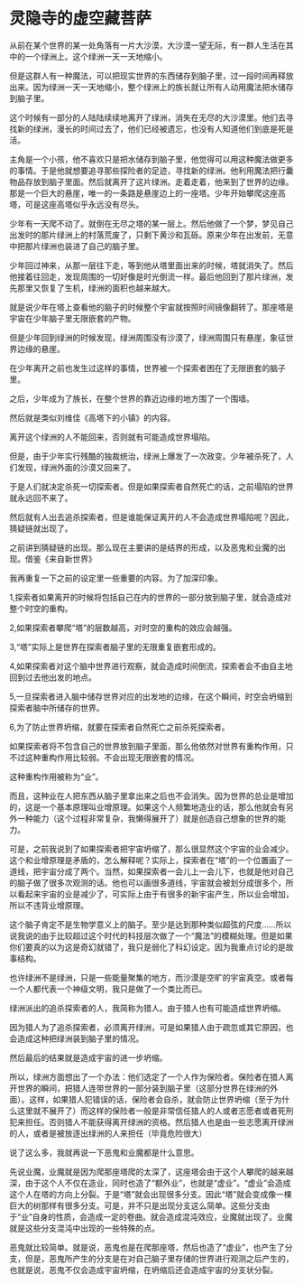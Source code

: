 # 灵隐寺的虚空藏菩萨

从前在某个世界的某一处角落有一片大沙漠，大沙漠一望无际，有一群人生活在其中的一个绿洲上。这个绿洲一天一天地缩小。

但是这群人有一种魔法，可以把现实世界的东西储存到脑子里，过一段时间再释放出来。因为绿洲一天一天地缩小，整个绿洲上的族长就让所有人动用魔法把水储存到脑子里。

这个时候有一部分的人陆陆续续地离开了绿洲，消失在无尽的大沙漠里。他们去寻找新的绿洲，漫长的时间过去了，他们已经被遗忘，也没有人知道他们到底是死是活。

主角是一个小孩，他不喜欢只是把水储存到脑子里，他觉得可以用这种魔法做更多的事情。于是他就想要追寻那些探险者的足迹，寻找新的绿洲。他利用魔法把行囊物品存放到脑子里面。然后就离开了这片绿洲。走着走着，他来到了世界的边缘。那是一个巨大的悬崖，唯一的一条路是悬崖边上的一座塔。少年开始攀爬这座高塔，可是这座高塔似乎永远没有尽头。

少年有一天爬不动了。就倒在无尽之塔的某一层上。然后他做了一个梦，梦见自己出发时的那片绿洲上的村落荒废了，只剩下黄沙和瓦砾。原来少年在出发前，无意中把那片绿洲也装进了自己的脑子里。

少年回过神来，从那一层往下走，等到他从塔里面出来的时候，塔就消失了。然后他接着往回走，发现周围的一切好像是时光倒流一样。最后他回到了那片绿洲，发先那里又恢复了生机，绿洲的面积也越来越大。

就是说少年在塔上查看他的脑子的时候整个宇宙就按照时间镜像翻转了。那座塔是宇宙在少年脑子里无限嵌套的产物。

但是少年回到绿洲的时候发现，绿洲周围没有沙漠了，绿洲周围只有悬崖，象征世界边缘的悬崖。

在少年离开之前也发生过这样的事情，世界被一个探索者困在了无限嵌套的脑子里。

之后，少年成为了族长，在整个世界的靠近边缘的地方围了一个围墙。

然后就是类似刘维佳《高塔下的小镇》的内容。

离开这个绿洲的人不能回来，否则就有可能造成世界塌陷。

但是，由于少年实行残酷的独裁统治，绿洲上爆发了一次政变。少年被杀死了，人们发现，绿洲外面的沙漠又回来了。

于是人们就决定杀死一切探索者。但是如果探索者自然死亡的话，之前塌陷的世界就永远回不来了。

然后就有人出去追杀探索者，但是谁能保证离开的人不会造成世界塌陷呢？因此，猜疑链就出现了。

之前讲到猜疑链的出现。那么现在主要讲的是结界的形成，以及恶鬼和业魔的出现。借鉴《来自新世界》

我再重复一下之前的设定里一些重要的内容。为了加深印象。

1,探索者如果离开的时候将包括自己在内的世界的一部分放到脑子里，就会造成对整个时空的重构。

2,如果探索者攀爬“塔”的层数越高，对时空的重构的效应会越强。

3,“塔”实际上是世界在探索者脑子里的无限重复嵌套形成的。

4,如果探索者对这个脑中世界进行观察，就会造成时间倒流，探索者会不由自主地回到过去他出发的地点。

5,一旦探索者进入脑中储存世界对应的出发地的边缘，在这个瞬间，时空会坍缩到探索者脑中所储存的世界。

6,为了防止世界坍缩，就要在探索者自然死亡之前杀死探索者。

如果探索者将不包含自己的世界放到脑子里面，那么他依然对世界有重构作用，只不过这种重构作用比较弱。不会出现无限嵌套的情况。

这种重构作用被称为“业”。

而且，这种业在人把东西从脑子里拿出来之后也不会消失。因为世界的总业是增加的，这是一个基本原理叫业增原理。如果这个人频繁地造业的话，那么他就会有另外一种能力（这个过程非常复杂，我懒得展开了）就是创造自己想象的世界的能力。

可是，之前我说到了如果探索者把宇宙坍缩了，那么很显然这个宇宙的业会减少。这个和业增原理是矛盾的，怎么解释呢？实际上，探索者在“塔”的一个位置画了一道线，把宇宙分成了两个。当然，如果探索者一会儿上一会儿下，也就是他对自己的脑子做了很多次观测的话。他也可以画很多道线，宇宙就会被划分成很多个，所以看起来宇宙的业是减少了，可实际上由于有很多的新宇宙产生，所以业会增加，所以不违背业增原理。

这个脑子肯定不是生物学意义上的脑子。至少是达到那种类似超弦的尺度……所以说我说的由于比较超过这个时代的科技层次做了一个“魔法”的模糊处理。但是如果你们要真的以为这是奇幻就错了，我只是弱化了科幻设定。因为我重点讨论的是故事结构。

也许绿洲不是绿洲，只是一些能量聚集的地方，而沙漠是空旷的宇宙真空。或者每一个人都代表一个神级文明，我只是做了一个类比而已。

绿洲派出的追杀探索者的人，我简称为猎人。由于猎人也有可能造成世界坍缩。

因为猎人为了追杀探索者，必须离开绿洲，可是如果猎人由于疏忽或其它原因，也会造成这种把绿洲装到脑子里的情况。

然后最后的结果就是造成宇宙的进一步坍缩。

所以，绿洲方面想出了一个办法：他们选定了一个人作为保险者。保险者在猎人离开世界的瞬间，把猎人连带世界的一部分装到脑子里（这部分世界在绿洲的外面）。这样，如果猎人犯错误的话，保险者会自杀，就会防止世界坍缩（至于为什么这里就不展开了）而这样的保险者一般是非常信任猎人的人或者志愿者或者死刑犯来担任。否则猎人不能获得离开绿洲的资格。然后猎人也是由一些志愿离开绿洲的人，或者是被放逐出绿洲的人来担任（毕竟危险很大）

说了这么多，我就再说一下恶鬼和业魔都是什么意思。

先说业魔，业魔就是因为爬那座塔爬的太深了，这座塔会由于这个人攀爬的越来越深，由于这个人不仅在造业，同时也造了“额外业”，也就是“虚业”。“虚业”会造成这个人在塔的方向上分裂。于是“塔”就会出现很多分支。因此“塔”就会变成像一棵巨大的树那样有很多分支。可是，并不只是出现分支这么简单。这些分支由于“业”自身的性质，会造成一定的卷曲。就会造成混沌效应，业魔就出现了。业魔就是这些分支混沌中出现的一些特殊的点。

恶鬼就比较简单。就是说，恶鬼也是在爬那座塔，然后也造了“虚业”，也产生了分支，但是，恶鬼所产生的分支是在对自己脑子里存储的世界进行观测之后产生的，也就是说，恶鬼不仅会造成宇宙坍缩，在坍缩后还会造成宇宙的分支状分裂。





